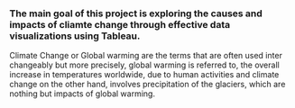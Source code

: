 
### The main goal of this project is exploring the causes and impacts of cliamte change through effective data visualizations using Tableau.
Climate Change or Global warming are the terms that are often used inter changeably but more precisely, global warming is referred to, the overall increase
in temperatures worldwide, due to human activities and climate change on the other hand, involves precipitation of the glaciers, which are nothing but impacts
of global warming.
